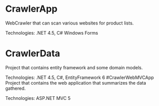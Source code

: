 # CrawlerApp
WebCrawler that can scan various websites for product lists.

Technologies: .NET 4.5, C# Windows Forms
# CrawlerData
Project that contains entity framework and some domain models.

Technologies: .NET 4.5, C#, EntityFramework 6
#CrawlerWebMVCApp
Project that contains the web application that summarizes the data gathered.

Technologies: ASP.NET MVC 5
